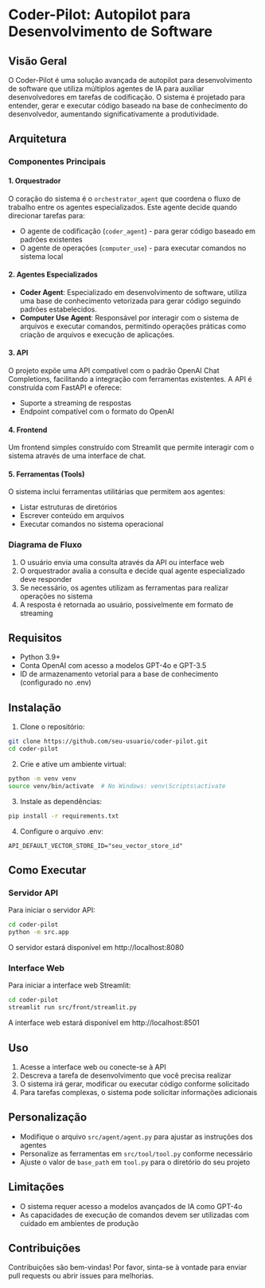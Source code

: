 # Coder-Pilot: Autopilot para Desenvolvimento de Software

## Visão Geral
O Coder-Pilot é uma solução avançada de autopilot para desenvolvimento de software que utiliza múltiplos agentes de IA para auxiliar desenvolvedores em tarefas de codificação. O sistema é projetado para entender, gerar e executar código baseado na base de conhecimento do desenvolvedor, aumentando significativamente a produtividade.

## Arquitetura

### Componentes Principais

#### 1. Orquestrador
O coração do sistema é o `orchestrator_agent` que coordena o fluxo de trabalho entre os agentes especializados. Este agente decide quando direcionar tarefas para:
- O agente de codificação (`coder_agent`) - para gerar código baseado em padrões existentes
- O agente de operações (`computer_use`) - para executar comandos no sistema local

#### 2. Agentes Especializados
- **Coder Agent**: Especializado em desenvolvimento de software, utiliza uma base de conhecimento vetorizada para gerar código seguindo padrões estabelecidos.
- **Computer Use Agent**: Responsável por interagir com o sistema de arquivos e executar comandos, permitindo operações práticas como criação de arquivos e execução de aplicações.

#### 3. API
O projeto expõe uma API compatível com o padrão OpenAI Chat Completions, facilitando a integração com ferramentas existentes. A API é construída com FastAPI e oferece:
- Suporte a streaming de respostas
- Endpoint compatível com o formato do OpenAI

#### 4. Frontend
Um frontend simples construído com Streamlit que permite interagir com o sistema através de uma interface de chat.

#### 5. Ferramentas (Tools)
O sistema inclui ferramentas utilitárias que permitem aos agentes:
- Listar estruturas de diretórios
- Escrever conteúdo em arquivos
- Executar comandos no sistema operacional

### Diagrama de Fluxo
1. O usuário envia uma consulta através da API ou interface web
2. O orquestrador avalia a consulta e decide qual agente especializado deve responder
3. Se necessário, os agentes utilizam as ferramentas para realizar operações no sistema
4. A resposta é retornada ao usuário, possivelmente em formato de streaming

## Requisitos
- Python 3.9+
- Conta OpenAI com acesso a modelos GPT-4o e GPT-3.5
- ID de armazenamento vetorial para a base de conhecimento (configurado no .env)

## Instalação

1. Clone o repositório:
```bash
git clone https://github.com/seu-usuario/coder-pilot.git
cd coder-pilot
```

2. Crie e ative um ambiente virtual:
```bash
python -m venv venv
source venv/bin/activate  # No Windows: venv\Scripts\activate
```

3. Instale as dependências:
```bash
pip install -r requirements.txt
```

4. Configure o arquivo .env:
```
API_DEFAULT_VECTOR_STORE_ID="seu_vector_store_id"
```

## Como Executar

### Servidor API
Para iniciar o servidor API:
```bash
cd coder-pilot
python -m src.app
```
O servidor estará disponível em http://localhost:8080

### Interface Web
Para iniciar a interface web Streamlit:
```bash
cd coder-pilot
streamlit run src/front/streamlit.py
```
A interface web estará disponível em http://localhost:8501

## Uso
1. Acesse a interface web ou conecte-se à API
2. Descreva a tarefa de desenvolvimento que você precisa realizar
3. O sistema irá gerar, modificar ou executar código conforme solicitado
4. Para tarefas complexas, o sistema pode solicitar informações adicionais

## Personalização
- Modifique o arquivo `src/agent/agent.py` para ajustar as instruções dos agentes
- Personalize as ferramentas em `src/tool/tool.py` conforme necessário
- Ajuste o valor de `base_path` em `tool.py` para o diretório do seu projeto

## Limitações
- O sistema requer acesso a modelos avançados de IA como GPT-4o
- As capacidades de execução de comandos devem ser utilizadas com cuidado em ambientes de produção

## Contribuições
Contribuições são bem-vindas! Por favor, sinta-se à vontade para enviar pull requests ou abrir issues para melhorias. 